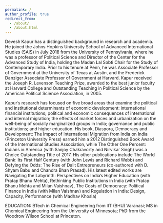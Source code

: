 ```yaml
---
permalink: /
author_profile: true
redirect_from: 
  - /about/
  - /about.html
---
```

Devesh Kapur has a distinguished background in research and academia. He joined the Johns Hopkins University School of Advanced International Studies (SAIS) in July 2018 from the University of Pennsylvania, where he was a professor of Political Science and Director of the Center for the Advanced Study of India, holding the Madan Lal Sobti Chair for the Study of Contemporary India. Prior to his tenure at Penn, he was Associate Professor of Government at the University of Texas at Austin, and the Frederick Danziger Associate Professor of Government at Harvard. Kapur received the Joseph R. Levenson Teaching Prize, awarded to the best junior faculty at Harvard College and Outstanding Teaching in Political Science by the American Political Science Association, in 2005.

Kapur’s research has focused on five broad areas that examine the political and institutional determinants of economic development: international financial institutions; political and economic consequences of international and internal migration; the effects of market forces and urbanization on the well-being of socially marginalized groups in India; governance and public institutions; and higher education. His book, Diaspora, Democracy and Development: The Impact of International Migration from India on India (Princeton University Press) earned him a 2012 Distinguished Book Award of the International Studies Association, while The Other One Percent: Indians in America (with Sanjoy Chakravorty and Nirvikar Singh) was a Choice Outstanding Title of 2017. His other publications include The World Bank: Its First Half Century (with John Lewis and Richard Webb) and Defying the Odds: The Rise of Dalit Entrepreneurs (co-authored with D. Shyam Babu and Chandra Bhan Prasad). His latest edited works are Navigating the Labyrinth: Perspectives on India’s Higher Education (with Pratap Bhanu Mehta), Rethinking Public Institutions in India (with Pratap Bhanu Mehta and Milan Vaishnav), The Costs of Democracy: Political Finance in India (with Milan Vaishnav) and Regulation in India: Design, Capacity, Performance (with Madhav Khosla)

EDUCATION: BTech in Chemical Engineering from IIT (BHU) Varanasi; MS in Chemical Engineering from the University of Minnesota; PhD from the Woodrow Wilson School at Princeton.



























